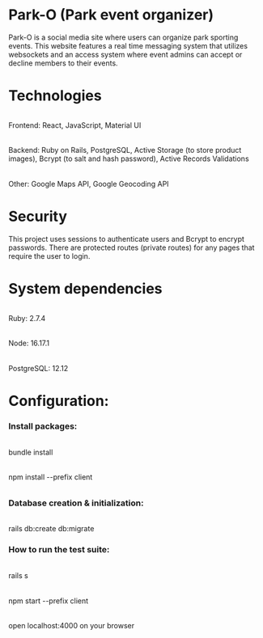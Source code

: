 # Park-O (Park event organizer)
Park-O is a social media site where users can organize park sporting events. This website features a real time messaging system that utilizes websockets and an access system where event admins can accept or decline members to their events. 


# Technologies
######
Frontend: React, JavaScript, Material UI
######
Backend: Ruby on Rails, PostgreSQL, Active Storage (to store product images), Bcrypt (to salt and hash password), Active Records Validations
######
Other: Google Maps API, Google Geocoding API

# Security
This project uses sessions to authenticate users and Bcrypt to encrypt passwords. 
There are protected routes (private routes) for any pages that require the user to login.

# System dependencies
######
Ruby: 2.7.4
######
Node: 16.17.1
######
PostgreSQL: 12.12

# Configuration:
### Install packages:
######
bundle install
######
npm install --prefix client
######
### Database creation & initialization:
######
rails db:create db:migrate
### How to run the test suite:
######
rails s
######
npm start --prefix client
######
open localhost:4000 on your browser

